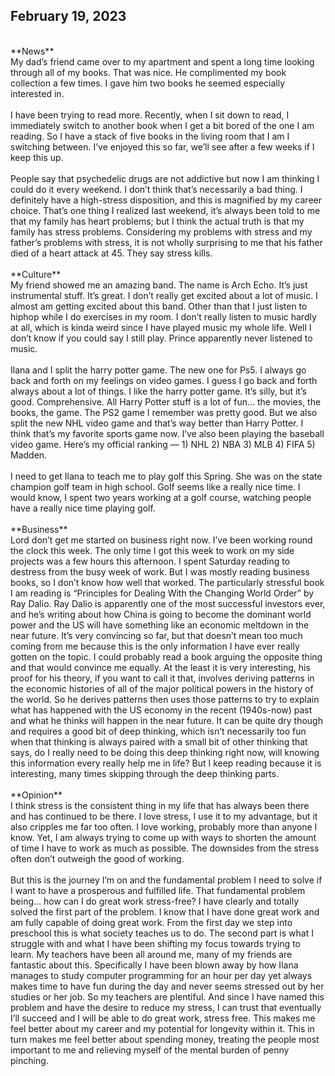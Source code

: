 ## February 19, 2023
<br>
**News**
<br>
My dad’s friend came over to my apartment and spent a long time looking through all of my books. That was nice. He complimented my book collection a few times. I gave him two books he seemed especially interested in.
<br><br>
I have been trying to read more. Recently, when I sit down to read, I immediately switch to another book when I get a bit bored of the one I am reading. So I have a stack of five books in the living room that I am I switching between. I’ve enjoyed this so far, we’ll see after a few weeks if I keep this up.
<br><br>
People say that psychedelic drugs are not addictive but now I am thinking I could do it every weekend. I don’t think that’s necessarily a bad thing. I definitely have a high-stress disposition, and this is magnified by my career choice. That’s one thing I realized last weekend, it’s always been told to me that my family has heart problems; but I think the actual truth is that my family has stress problems. Considering my problems with stress and my father’s problems with stress, it is not wholly surprising to me that his father died of a heart attack at 45. They say stress kills.
<br><br>
**Culture**
<br>
My friend showed me an amazing band. The name is Arch Echo. It’s just instrumental stuff. It’s great. I don’t really get excited about a lot of music. I almost am getting excited about this band. Other than that I just listen to hiphop while I do exercises in my room. I don’t really listen to music hardly at all, which is kinda weird since I have played music my whole life. Well I don’t know if you could say I still play. Prince apparently never listened to music.
<br><br>
Ilana and I split the harry potter game. The new one for Ps5. I always go back and forth on my feelings on video games. I guess I go back and forth always about a lot of things. I like the harry potter game. It’s silly, but it’s good. Comprehensive. All Harry Potter stuff is a lot of fun… the movies, the books, the game. The PS2 game I remember was pretty good. But we also split the new NHL video game and that’s way better than Harry Potter. I think that’s my favorite sports game now. I’ve also been playing the baseball video game. Here’s my official ranking — 1) NHL 2) NBA 3) MLB 4) FIFA 5) Madden.
<br><br>
I need to get Ilana to teach me to play golf this Spring. She was on the state champion golf team in high school. Golf seems like a really nice time. I would know, I spent two years working at a golf course, watching people have a really nice time playing golf.
<br><br>
**Business**
<br>
Lord don’t get me started on business right now. I’ve been working round the clock this week. The only time I got this week to work on my side projects was a few hours this afternoon. I spent Saturday reading to destress from the busy week of work. But I was mostly reading business books, so I don’t know how well that worked. The particularly stressful book I am reading is “Principles for Dealing With the Changing World Order” by Ray Dalio. Ray Dalio is apparently one of the most successful investors ever, and he’s writing about how China is going to become the dominant world power and the US will have something like an economic meltdown in the near future. It’s very convincing so far, but that doesn’t mean too much coming from me because this is the only information I have ever really gotten on the topic. I could probably read a book arguing the opposite thing and that would convince me equally. At the least it is very interesting, his proof for his theory, if you want to call it that, involves deriving patterns in the economic histories of all of the major political powers in the history of the world. So he derives patterns then uses those patterns to try to explain what has happened with the US economy in the recent (1940s-now) past and what he thinks will happen in the near future. It can be quite dry though and requires a good bit of deep thinking, which isn’t necessarily too fun when that thinking is always paired with a small bit of other thinking that says, do I really need to be doing this deep thinking right now, will knowing this information every really help me in life? But I keep reading because it is interesting, many times skipping through the deep thinking parts.
<br><br>
**Opinion**
<br>
I think stress is the consistent thing in my life that has always been there and has continued to be there. I love stress, I use it to my advantage, but it also cripples me far too often. I love working, probably more than anyone I know. Yet, I am always trying to come up with ways to shorten the amount of time I have to work as much as possible. The downsides from the stress often don’t outweigh the good of working.
<br><br>
But this is the journey I’m on and the fundamental problem I need to solve if I want to have a prosperous and fulfilled life. That fundamental problem being… how can I do great work stress-free? I have clearly and totally solved the first part of the problem. I know that I have done great work and am fully capable of doing great work. From the first day we step into preschool this is what society teaches us to do. The second part is what I struggle with and what I have been shifting my focus towards trying to learn. My teachers have been all around me, many of my friends are fantastic about this. Specifically I have been blown away by how Ilana manages to study computer programming for an hour per day yet always makes time to have fun during the day and never seems stressed out by her studies or her job. So my teachers are plentiful. And since I have named this problem and have the desire to reduce my stress, I can trust that eventually I’ll succeed and I will be able to do great work, stress free. This makes me feel better about my career and my potential for longevity within it. This in turn makes me feel better about spending money, treating the people most important to me and relieving myself of the mental burden of penny pinching.